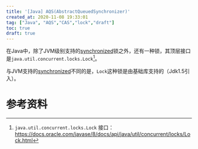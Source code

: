```yaml
---
title: '[Java] AQS(AbstractQueuedSynchronizer)'
created_at: 2020-11-08 19:33:01
tag: ["Java", "AQS","CAS","lock","draft"]
toc: true
draft: true
---
```


在Java中，除了JVM级别支持的[synchronized](../synchronized/)锁之外，还有一种锁，其顶层接口是`java.util.concurrent.locks.Lock`[^lock]。

与JVM支持的[synchronized](../synchronized/)不同的是，`Lock`这种锁是由基础库支持的（Jdk1.5引入）。



# 参考资料

[^lock]: `java.util.concurrent.locks.Lock` 接口：<https://docs.oracle.com/javase/8/docs/api/java/util/concurrent/locks/Lock.html>

